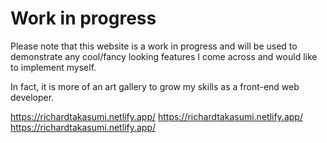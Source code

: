 # Work in progress

Please note that this website is a work in progress and will be used to demonstrate any cool/fancy looking features I come across and would like to implement myself. 

In fact, it is more of an art gallery to grow my skills as a front-end web developer.


https://richardtakasumi.netlify.app/
https://richardtakasumi.netlify.app/
https://richardtakasumi.netlify.app/

